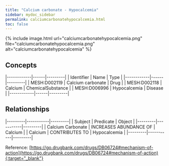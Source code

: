 ```yaml
---
title: "Calcium carbonate - Hypocalcemia"
sidebar: mydoc_sidebar
permalink: calciumcarbonatehypocalcemia.html
toc: false 
---
```


{% include image.html url="calciumcarbonatehypocalcemia.png" file="calciumcarbonatehypocalcemia.png" alt="calciumcarbonatehypocalcemia" %}

## Concepts

|------------|------|---------|
| Identifier | Name | Type    |
|------------|------|---------|
| MESH:D002119 | Calcium carbonate | Drug |
| MESH:D002118 | Calcium | ChemicalSubstance |
| MESH:D006996 | Hypocalcemia | Disease |
|------------|------|---------|

## Relationships

|---------|-----------|---------|
| Subject | Predicate | Object  |
|---------|-----------|---------|
| Calcium Carbonate | INCREASES ABUNDANCE OF | Calcium |
| Calcium | CONTRIBUTES TO | Hypocalcemia |
|---------|-----------|---------|

Reference: [https://go.drugbank.com/drugs/DB06724#mechanism-of-action](https://go.drugbank.com/drugs/DB06724#mechanism-of-action){:target="_blank"}
